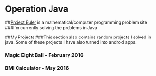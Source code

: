 # Operation Java

##[Project Euler](https://projecteuler.net/) is a mathematical/computer programming problem site
###I'm currently solving the problems in Java

##My Projects
###This section also contains random projects I solved in java. Some of these projects I have also turned into android apps.

### Magic Eight Ball - February 2016
### BMI Calculator - May 2016

